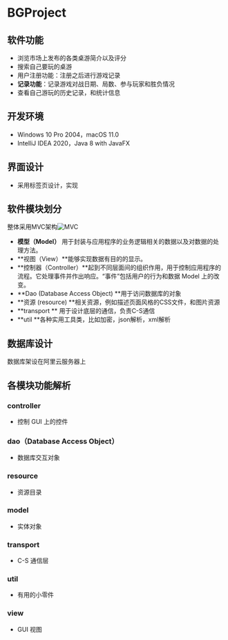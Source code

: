 # BGProject

## 软件功能

* 浏览市场上发布的各类桌游简介以及评分
* 搜索自己要玩的桌游
* 用户注册功能：注册之后进行游戏记录
* **记录功能**：记录游戏对战日期、局数、参与玩家和胜负情况
* 查看自己游玩的历史记录，和统计信息

## 开发环境

* Windows 10 Pro 2004，macOS 11.0
* IntelliJ IDEA 2020，Java 8 with JavaFX

## 界面设计

* 采用标签页设计，实现



## 软件模块划分

整体采用MVC架构![MVC](https://www.runoob.com/wp-content/uploads/2014/08/1200px-ModelViewControllerDiagram2.svg_.png)

- **模型（Model）** 用于封装与应用程序的业务逻辑相关的数据以及对数据的处理方法。
- **视图（View）**能够实现数据有目的的显示。
- **控制器（Controller）**起到不同层面间的组织作用，用于控制应用程序的流程。它处理事件并作出响应。“事件”包括用户的行为和数据 Model 上的改变。
- **Dao (Database Access Object)  **用于访问数据库的对象
- **资源 (resource)  **相关资源，例如描述页面风格的CSS文件，和图片资源
- **transport  ** 用于设计底层的通信，负责C-S通信
- **util  **各种实用工具类，比如加密，json解析，xml解析

## 数据库设计

数据库架设在阿里云服务器上

## 各模块功能解析

### controller
* 控制 GUI 上的控件

### dao（Database Access Object）

* 数据库交互对象

### resource
* 资源目录

### model
* 实体对象

### transport
* C-S 通信层

### util
* 有用的小零件

### view
* GUI 视图